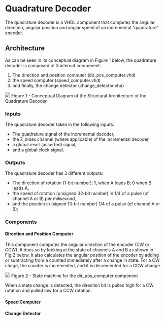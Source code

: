 # Quadrature Decoder

The quadrature decoder is a VHDL component that computes the angular direction, angular position and anglar speed of an incremental "quadrature" encoder.

## Architecture

As can be seen in its conceptual diagram in Figure 1 below, the quadrature decoder is composed of 3 internat component:
1. The direction and position computer (dir_pos_computer.vhd)
2. the speed computer (speed_computer.vhd)
3. and finally, the change detector (change_detector.vhd)

<img src="https://github.com/abting/project_doge/blob/p_carva/quadrature_decoder/VHDL/quadrature_decoder/conceptual_diagrams/quadrature_encoder_decoder.png">
Figure 1 - Conceptual Diagram of the Structural Architecture of the Quadrature Decoder 

### Inputs
The quadrature decoder taken in the following inputs:
- The quadrature signal of the incremental decoder,
- the Z_index channel (where applicable) of the incremental decoder,
- a global reset (asserted) signal,
- and a global clock signal.

### Outputs
The quadrature decoder has 3 different outputs:
- The direction of rotation (1-bit number): 1, when A leads B; 0 when B leads A,
- the speed of rotation (unsigned 32-bit number) in 1/4 of a pulse (of channel A or B) per milisecond,
- and the position in (signed 13-bit number) 1/4 of a pulse (of channel A or B);

### Components

#### Direction and Position Computer
This component computes the angular direction of the encoder (CW or CCW). It does so by looking at the state of channels A and B as shown in Fig 2 below. It also calculates the angular position of the encoder by adding or subtracting from a counted immediately after a change in state. For a CW chage, the counter is incremented, and it is decremented for a CCW change

<img src="https://github.com/abting/project_doge/blob/p_carva/quadrature_decoder/VHDL/quadrature_decoder/conceptual_diagrams/dir_pos_computer.png">
Figure 2 - State machine for the dir_pos_computer component

When a state change is detected, the direction bit is pulled high for a CW rotation and pulled low for a CCW rotation.

#### Speed Computer
#### Change Detector
